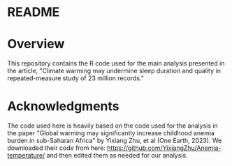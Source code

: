 # README
# Overview
This repository contains the R code used for the main analysis presented in the article, "Climate warming may undermine sleep duration and quality in repeated-measure study of 23 million records."
# Acknowledgments
The code used here is heavily based on the code used for the analysis in the paper "Global warming may significantly increase childhood anemia burden in sub-Saharan Africa" by Yixiang Zhu, et al (One Earth, 2023). We downloaded their code from here: https://github.com/YixiangZhu/Anemia-temperature/ and then edited them as needed for our analysis.
